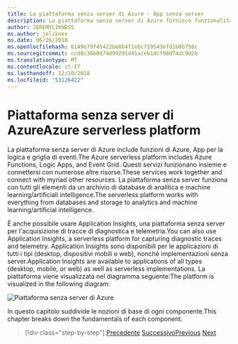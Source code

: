 ```yaml
---
title: La piattaforma senza server di Azure - App senza server
description: La piattaforma senza server di Azure fornisce funzionalità, tra cui codice attivate da eventi scalabilità immediata, pub/sub e basato sul cloud, orchestrazione di flusso di lavoro e altro ancora.
author: JEREMYLIKNESS
ms.author: jeliknes
ms.date: 06/26/2018
ms.openlocfilehash: 6149e79f45422be0b4f1ebc719543efd1b0b750c
ms.sourcegitcommit: ccd8c36b0d74d99291d41aceb14cf98d74dc9d2b
ms.translationtype: MT
ms.contentlocale: it-IT
ms.lasthandoff: 12/10/2018
ms.locfileid: "53126422"
---
```

# <a name="azure-serverless-platform"></a><span data-ttu-id="65290-103">Piattaforma senza server di Azure</span><span class="sxs-lookup"><span data-stu-id="65290-103">Azure serverless platform</span></span>

<span data-ttu-id="65290-104">La piattaforma senza server di Azure include funzioni di Azure, App per la logica e griglia di eventi.</span><span class="sxs-lookup"><span data-stu-id="65290-104">The Azure serverless platform includes Azure Functions, Logic Apps, and Event Grid.</span></span> <span data-ttu-id="65290-105">Questi servizi funzionano insieme e connettersi con numerose altre risorse.</span><span class="sxs-lookup"><span data-stu-id="65290-105">These services work together and connect with myriad other resources.</span></span> <span data-ttu-id="65290-106">La piattaforma senza server funziona con tutti gli elementi da un archivio di database di analitica e machine learning/artificiali intelligence.</span><span class="sxs-lookup"><span data-stu-id="65290-106">The serverless platform works with everything from databases and storage to analytics and machine learning/artificial intelligence.</span></span>

<span data-ttu-id="65290-107">È anche possibile usare Application Insights, una piattaforma senza server per l'acquisizione di tracce di diagnostica e telemetria.</span><span class="sxs-lookup"><span data-stu-id="65290-107">You can also use Application Insights, a serverless platform for capturing diagnostic traces and telemetry.</span></span> <span data-ttu-id="65290-108">Application Insights sono disponibili per le applicazioni di tutti i tipi (desktop, dispositivi mobili o web), nonché implementazioni senza server.</span><span class="sxs-lookup"><span data-stu-id="65290-108">Application Insights are available to applications of all types (desktop, mobile, or web) as well as serverless implementations.</span></span> <span data-ttu-id="65290-109">La piattaforma viene visualizzata nel diagramma seguente:</span><span class="sxs-lookup"><span data-stu-id="65290-109">The platform is visualized in the following diagram:</span></span>

![Piattaforma senza server di Azure](./media/azure-serverless-platform.png)

<span data-ttu-id="65290-111">In questo capitolo suddivide le nozioni di base di ogni componente.</span><span class="sxs-lookup"><span data-stu-id="65290-111">This chapter breaks down the fundamentals of each component.</span></span>

>[!div class="step-by-step"]
><span data-ttu-id="65290-112">[Precedente](serverless-design-examples.md)
>[Successivo](azure-functions.md)</span><span class="sxs-lookup"><span data-stu-id="65290-112">[Previous](serverless-design-examples.md)
[Next](azure-functions.md)</span></span>
